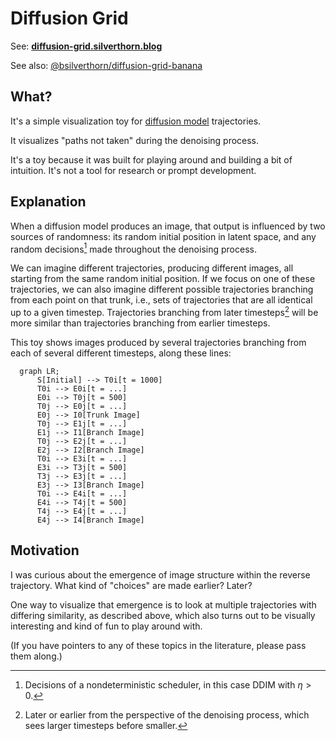 Diffusion Grid
==============

See: [**diffusion-grid.silverthorn.blog**](https://diffusion-grid.silverthorn.blog)

See also: [@bsilverthorn/diffusion-grid-banana](https://github.com/bsilverthorn/diffusion-grid-banana)

What?
-----

It's a simple visualization toy for [diffusion model](https://arxiv.org/pdf/2208.11970.pdf) trajectories.

It visualizes "paths not taken" during the denoising process.

It's a toy because it was built for playing around and building a bit of
intuition. It's not a tool for research or prompt development.

Explanation
-----------

When a diffusion model produces an image, that output is influenced by two
sources of randomness: its random initial position in latent space, and any
random decisions[^0] made throughout the denoising process.

We can imagine different trajectories, producing different images, all starting
from the same random initial position. If we focus on one of these trajectories,
we can also imagine different possible trajectories branching from each point on
that trunk, i.e., sets of trajectories that are all identical up to a given
timestep. Trajectories branching from later timesteps[^1] will be more similar
than trajectories branching from earlier timesteps.

This toy shows images produced by several trajectories branching from each of
several different timesteps, along these lines:

```mermaid
  graph LR;
      S[Initial] --> T0i[t = 1000]
      T0i --> E0i[t = ...]
      E0i --> T0j[t = 500]
      T0j --> E0j[t = ...]
      E0j --> I0[Trunk Image]
      T0j --> E1j[t = ...]
      E1j --> I1[Branch Image]
      T0j --> E2j[t = ...]
      E2j --> I2[Branch Image]
      T0i --> E3i[t = ...]
      E3i --> T3j[t = 500]
      T3j --> E3j[t = ...]
      E3j --> I3[Branch Image]
      T0i --> E4i[t = ...]
      E4i --> T4j[t = 500]
      T4j --> E4j[t = ...]
      E4j --> I4[Branch Image]
```

Motivation
----------

I was curious about the emergence of image structure within the reverse trajectory. What kind of "choices" are made earlier? Later?

One way to visualize that emergence is to look at multiple trajectories with
differing similarity, as described above, which also turns out to be visually
interesting and kind of fun to play around with.

(If you have pointers to any of these topics in the literature, please pass them
along.)

[^0]: Decisions of a nondeterministic scheduler, in this case DDIM with $\eta > 0$.

[^1]: Later or earlier from the perspective of the denoising process, which sees larger timesteps before smaller.
